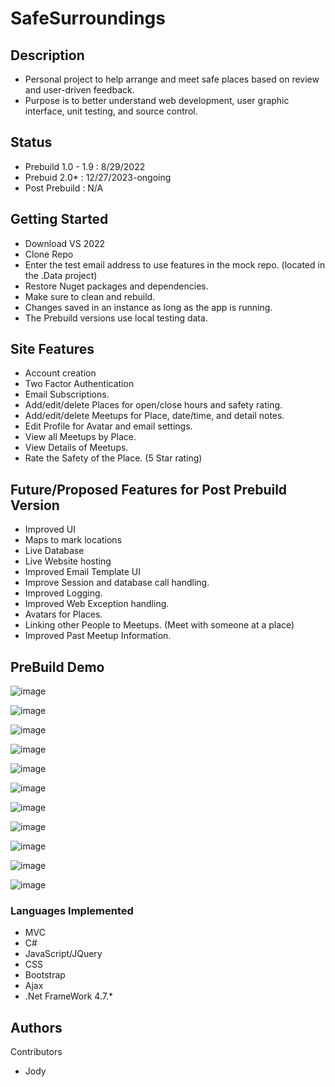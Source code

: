 # SafeSurroundings
 
## Description
* Personal project to help arrange and meet safe places based on review and user-driven feedback.
* Purpose is to better understand web development, user graphic interface, unit testing, and source control.

## Status
* Prebuild 1.0 - 1.9 : 8/29/2022
* Prebuid 2.0* : 12/27/2023-ongoing
* Post Prebuild : N/A

## Getting Started
* Download VS 2022
* Clone Repo
* Enter the test email address to use features in the mock repo. (located in the .Data project)
* Restore Nuget packages and dependencies.
* Make sure to clean and rebuild.
* Changes saved in an instance as long as the app is running.
* The Prebuild versions use local testing data.

## Site Features
* Account creation
* Two Factor Authentication
* Email Subscriptions.
* Add/edit/delete Places for open/close hours and safety rating.
* Add/edit/delete Meetups for Place, date/time, and detail notes.
* Edit Profile for Avatar and email settings.
* View all Meetups by Place.
* View Details of Meetups.
* Rate the Safety of the Place. (5 Star rating)

## Future/Proposed Features for Post Prebuild Version
* Improved UI
* Maps to mark locations
* Live Database
* Live Website hosting
* Improved Email Template UI
* Improve Session and database call handling.
* Improved Logging.
* Improved Web Exception handling.
* Avatars for Places.
* Linking other People to Meetups. (Meet with someone at a place)
* Improved Past Meetup Information.

## PreBuild Demo
![image](https://user-images.githubusercontent.com/26256313/185811661-a236ef2e-1732-4f70-835a-30e70623313f.png)

![image](https://user-images.githubusercontent.com/26256313/185811712-d7552660-bc85-4b8c-9d3f-0270d22f7075.png)

![image](https://user-images.githubusercontent.com/26256313/185812020-c6cf9c40-68eb-4d69-ad26-56b544dc4d00.png)

![image](https://user-images.githubusercontent.com/26256313/185811721-0a33bad3-97d7-41c9-a8ad-40492fb1bce4.png)

![image](https://user-images.githubusercontent.com/26256313/185811742-4acb981c-b1ac-4281-9ed5-7d99c6f712a5.png)

![image](https://user-images.githubusercontent.com/26256313/185811758-77f243da-0885-40d4-b7c2-55ddfa29531a.png)

![image](https://user-images.githubusercontent.com/26256313/185811770-8e3f9ef2-333d-4a8c-b49b-5c40859a07be.png)

![image](https://user-images.githubusercontent.com/26256313/185811786-dc41b3b6-5f42-4e18-91c7-67b507cf2318.png)

![image](https://user-images.githubusercontent.com/26256313/185811801-389694e8-1210-47ec-b312-2fa1fe77bf07.png)

![image](https://user-images.githubusercontent.com/26256313/185811822-674d37cf-d814-4c9b-9b75-835e11d13c0c.png)

![image](https://user-images.githubusercontent.com/26256313/185811916-66e12bf7-b3ba-49b9-9024-0ba787b5cac7.png)


### Languages Implemented
* MVC
* C#
* JavaScript/JQuery
* CSS
* Bootstrap
* Ajax
* .Net FrameWork 4.7.*

## Authors
Contributors
* Jody
